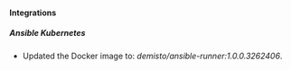 
#### Integrations

##### Ansible Kubernetes

- Updated the Docker image to: *demisto/ansible-runner:1.0.0.3262406*.


